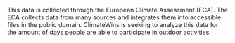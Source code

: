 This data is collected through the European Climate Assessment (ECA). The ECA collects data from many sources and integrates them into accessible files in the public domain. ClimateWins is seeking to analyze this data for the amount of days people are able to participate in outdoor activities.

